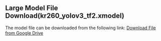 ## Large Model File Download(kr260_yolov3_tf2.xmodel)

The model file can be downloaded from the following link:
[Download File from Google Drive](https://drive.google.com/file/d/12sqBiUZyDzsw_HahgJx6ToSPMikEbezb/view?usp=drive_link)

